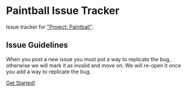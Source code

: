 # Paintball Issue Tracker
Issue tracker for ["Project: Paintball"](http://www.roblox.com/games/240402056/Project-Paintball).

## Issue Guidelines
When you post a new issue you must put a way to replicate the bug, otherwise we will mark it as invalid and move on. We will re-open it once you add a way to replicate the bug.

[Get Started!](https://github.com/RubyStudios/Paintball-Issue-Tracker/issues)
